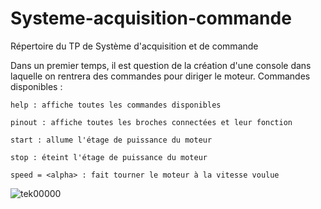 # Systeme-acquisition-commande
Répertoire du TP de Système d'acquisition et de commande

Dans un premier temps, il est question de la création d'une console dans laquelle on rentrera des commandes pour diriger le moteur.
Commandes disponibles :

``help : affiche toutes les commandes disponibles``

``pinout : affiche toutes les broches connectées et leur fonction``

``start : allume l'étage de puissance du moteur``

``stop : éteint l'étage de puissance du moteur``

``speed = <alpha> : fait tourner le moteur à la vitesse voulue``

![tek00000](https://user-images.githubusercontent.com/86347317/141968295-56410056-098b-42b9-88f9-33dc8b2ca38a.png)
